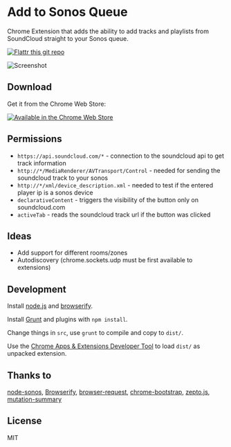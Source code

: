 Add to Sonos Queue
==================

Chrome Extension that adds the ability to add tracks and playlists from SoundCloud straight to your Sonos queue.

[![Flattr this git repo](https://api.flattr.com/button/flattr-badge-large.png)](https://flattr.com/submit/auto?user_id=robbi5&url=https%3A%2F%2Fgithub.com%2Frobbi5%2Fadd-to-sonos-queue)

![Screenshot](https://raw.githubusercontent.com/robbi5/add-to-sonos-queue/master/screenshots/track-1.0.0.jpg)

Download
--------
Get it from the Chrome Web Store:


[![Available in the Chrome Web Store](https://developer.chrome.com/webstore/images/ChromeWebStore_BadgeWBorder_v2_206x58.png)](https://chrome.google.com/webstore/detail/add-to-sonos-queue/mjlgdiclanhcloangjbhpmoagbhmjlgc)

Permissions
-----------
* `https://api.soundcloud.com/*` - connection to the soundcloud api to get track information
* `http://*/MediaRenderer/AVTransport/Control` - needed for sending the soundcloud track to your sonos
* `http://*/xml/device_description.xml` - needed to test if the entered player ip is a sonos device
* `declarativeContent` - triggers the visibility of the button only on soundcloud.com
* `activeTab` - reads the soundcloud track url if the button was clicked

Ideas
-----
* Add support for different rooms/zones
* Autodiscovery (chrome.sockets.udp must be first available to extensions)

Development
-----------
Install [node.js](http://nodejs.org/) and [browserify](http://browserify.org/).

Install [Grunt](http://gruntjs.com/) and plugins with `npm install`.

Change things in `src`, use `grunt` to compile and copy to `dist/`.

Use the [Chrome Apps & Extensions Developer Tool](https://chrome.google.com/webstore/detail/chrome-apps-extensions-de/ohmmkhmmmpcnpikjeljgnaoabkaalbgc) to load `dist/` as unpacked extension.

Thanks to
---------
[node-sonos](https://github.com/bencevans/node-sonos),
[Browserify](http://browserify.org),
[browser-request](https://github.com/iriscouch/browser-request),
[chrome-bootstrap](https://github.com/roykolak/chrome-bootstrap),
[zepto.js](http://zeptojs.com),
[mutation-summary](https://code.google.com/p/mutation-summary/)

License
-------
MIT